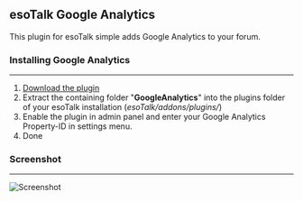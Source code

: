 ## esoTalk Google Analytics

This plugin for esoTalk simple adds Google Analytics to your forum.

### Installing Google Analytics
---------------------------------------
1. [Download the plugin](https://github.com/ciruz/esoTalk-GoogleAnalytics/archive/master.zip)
2. Extract the containing folder "**GoogleAnalytics**" into the plugins folder of your esoTalk installation (*esoTalk/addons/plugins/*)
3. Enable the plugin in admin panel and enter your Google Analytics Property-ID in settings menu.
4. Done

### Screenshot
---------------------------------------
![Screenshot](http://666kb.com/i/cj63llkpu49hkvt3x.png)
